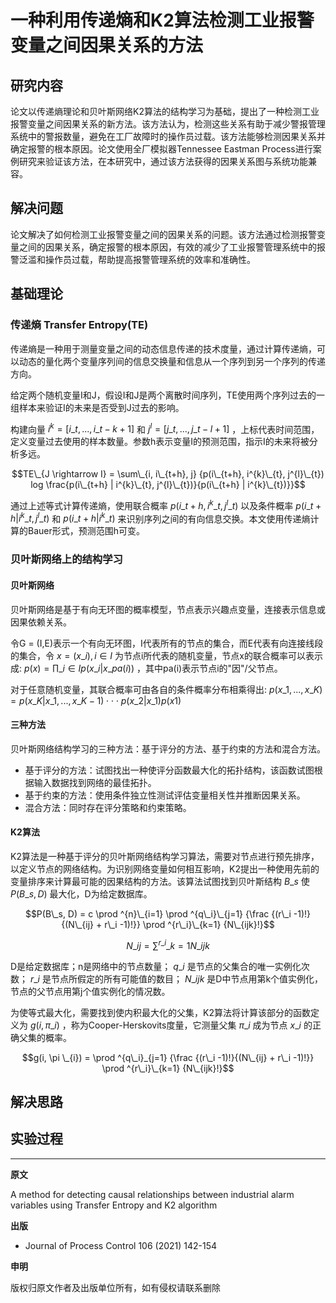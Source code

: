 # 一种利用传递熵和K2算法检测工业报警变量之间因果关系的方法

## 研究内容

论文以传递熵理论和贝叶斯网络K2算法的结构学习为基础，提出了一种检测工业报警变量之间因果关系的新方法。该方法认为，检测这些关系有助于减少警报管理系统中的警报数量，避免在工厂故障时的操作员过载。该方法能够检测因果关系并确定报警的根本原因。论文使用全厂模拟器Tennessee Eastman Process进行案例研究来验证该方法，在本研究中，通过该方法获得的因果关系图与系统功能兼容。

## 解决问题

论文解决了如何检测工业报警变量之间的因果关系的问题。该方法通过检测报警变量之间的因果关系，确定报警的根本原因，有效的减少了工业报警管理系统中的报警泛滥和操作员过载，帮助提高报警管理系统的效率和准确性。

## 基础理论

### 传递熵 Transfer Entropy(TE)

传递熵是一种用于测量变量之间的动态信息传递的技术度量，通过计算传递熵，可以动态的量化两个变量序列间的信息交换量和信息从一个序列到另一个序列的传递方向。

给定两个随机变量I和J，假设I和J是两个离散时间序列，TE使用两个序列过去的一组样本来验证I的未来是否受到J过去的影响。

构建向量 $i^{k} = [i\_{t}, ..., i\_{t-k+1}]$ 和 $j^{l} = [j\_{t}, ..., j\_{t-l+1}]$ ，上标代表时间范围，定义变量过去使用的样本数量。参数h表示变量I的预测范围，指示I的未来将被分析多远。

$$TE\_{J \rightarrow I} = \sum\_{i, i\_{t+h}, j} {p(i\_{t+h}, i^{k}\_{t}, j^{l}\_{t}) log \frac{p(i\_{t+h} | i^{k}\_{t}, j^{l}\_{t})}{p(i\_{t+h} | i^{k}\_{t})}}$$

通过上述等式计算传递熵，使用联合概率 $p(i\_{t+h}, i^{k}\_{t}, j^{l}\_{t})$ 以及条件概率 $p(i\_{t+h} | i^{k}\_{t}, j^{l}\_{t})$ 和 $p(i\_{t+h} | i^{k}\_{t})$ 来识别序列之间的有向信息交换。本文使用传递熵计算的Bauer形式，预测范围h可变。

### 贝叶斯网络上的结构学习

#### 贝叶斯网络

贝叶斯网络是基于有向无环图的概率模型，节点表示兴趣点变量，连接表示信息或因果依赖关系。

令G = (I,E)表示一个有向无环图，I代表所有的节点的集合，而E代表有向连接线段的集合，令 $x = (x\_{i}), i \in I$ 为节点i所代表的随机变量，节点x的联合概率可以表示成: $p(x) = \prod\_{i \in I} p(x\_{i} | x\_{pa(i)})$ ，其中pa(i)表示节点i的"因"/父节点。

对于任意随机变量，其联合概率可由各自的条件概率分布相乘得出: $p(x\_{1},...,x\_{K}) = p(x\_{K} | x\_{1},...,x\_{K-1}) \cdot \cdot \cdot p(x\_{2} | x\_{1}) p(x1)$

#### 三种方法

贝叶斯网络结构学习的三种方法：基于评分的方法、基于约束的方法和混合方法。

- 基于评分的方法：试图找出一种使评分函数最大化的拓扑结构，该函数试图根据输入数据找到网络的最佳拓扑。
- 基于约束的方法：使用条件独立性测试评估变量相关性并推断因果关系。
- 混合方法：同时存在评分策略和约束策略。

#### K2算法

K2算法是一种基于评分的贝叶斯网络结构学习算法，需要对节点进行预先排序，以定义节点的网络结构。为识别网络变量如何相互影响，K2提出一种使用先前的变量排序来计算最可能的因果结构的方法。该算法试图找到贝叶斯结构 $B\_s$ 使 $P(B\_s, D)$ 最大化，D为给定数据库。

$$P(B\_s, D) = c \prod ^{n}\_{i=1} \prod ^{q\_i}\_{j=1} {\frac {(r\_i -1)!}{(N\_{ij} + r\_i -1)!}} \prod ^{r\_i}\_{k=1} {N\_{ijk}!}$$

$$N\_{ij} = \sum ^{r\_i}\_{k=1} {N\_{ijk}}$$

D是给定数据库；n是网络中的节点数量； $q\_{i}$ 是节点的父集合的唯一实例化次数； $r\_{i}$ 是节点所假定的所有可能值的数目； $N\_{ijk}$ 是D中节点用第k个值实例化，节点的父节点用第j个值实例化的情况数。

为使等式最大化，需要找到使内积最大化的父集，K2算法将计算该部分的函数定义为 $g(i, \pi \_{i})$ ，称为Cooper-Herskovits度量，它测量父集 $\pi \_i$ 成为节点 $x\_i$ 的正确父集的概率。

$$g(i, \pi \_{i}) = \prod ^{q\_i}_{j=1} {\frac {(r\_i -1)!}{(N\_{ij} + r\_i -1)!}} \prod ^{r\_i}\_{k=1} {N\_{ijk}!}$$

## 解决思路



## 实验过程



------

**原文**

A method for detecting causal relationships between industrial alarm variables using Transfer Entropy and K2 algorithm

**出版**

- Journal of Process Control 106 (2021) 142-154

**申明**

版权归原文作者及出版单位所有，如有侵权请联系删除

